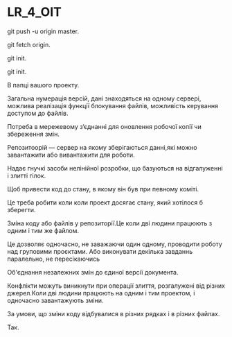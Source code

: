 # LR_4_OIT

git push -u origin master.

git fetch origin.

git init.

git init.

В папці вашого проекту.

Загальна нумерація версій, дані знаходяться на одному сервері, можлива реалізація функції блокування файлів, можливість керування доступом до файлів.

Потреба в мережевому з‘єднанні для оновлення робочої копії чи збереження змін.

Репозитоорій — сервер на якому зберігаються данні,які можно завантажити або вивантажити для роботи.

Надає гнучкі засоби нелінійної розробки, що базуються на відгалуженні і злитті гілок.

Щоб привести код до стану, в якому він був при певному коміті.

Це треба робити коли коли проект досягає стану, який хотілося б зберегти.

Зміна коду або файлів у репозиторії.Це коли дві людини працюють з одним і тим же файлом.

Це дозволяє одночасно, не заважаючи один одному, проводити роботу над груповими проєктами. Або виконувати декілька завданнь паралельно, не пересікаючись

Об'єднання незалежних змін до єдиної версії документа.

Конфлікти можуть виникнути при операції злиття, розгалужені від різних джерел.Коли дві людини працюють на одним і тим проектом, і одночасно завантажують зміни.

За умови, що зміни коду відбувалися в різних рядках і в різних файлах.

Так.
